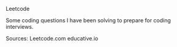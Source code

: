Leetcode

Some coding questions I have been solving to prepare for coding interviews.

Sources:
Leetcode.com
educative.io
